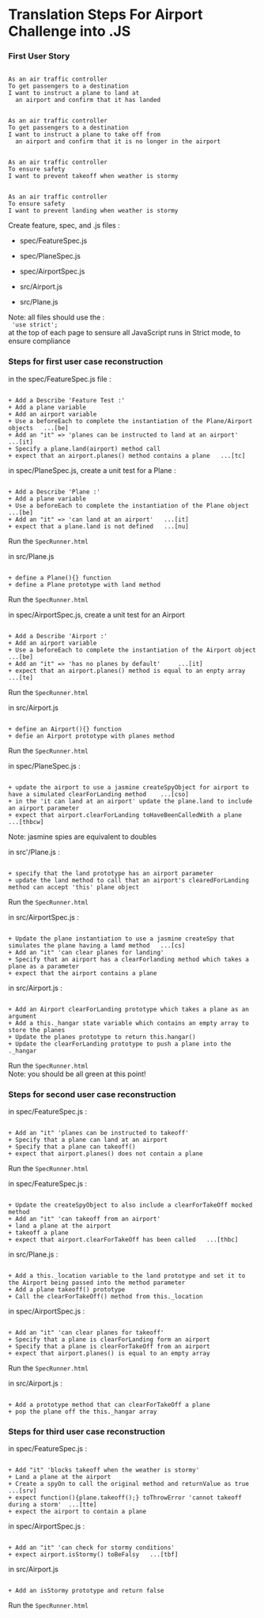 # Translation Steps For Airport Challenge into .JS

### First User Story
```

As an air traffic controller
To get passengers to a destination
I want to instruct a plane to land at
  an airport and confirm that it has landed


As an air traffic controller
To get passengers to a destination
I want to instruct a plane to take off from
  an airport and confirm that it is no longer in the airport


As an air traffic controller 
To ensure safety 
I want to prevent takeoff when weather is stormy 


As an air traffic controller 
To ensure safety 
I want to prevent landing when weather is stormy 

```

Create feature, spec, and .js files :

+ spec/FeatureSpec.js</br>
+ spec/PlaneSpec.js</br>
+ spec/AirportSpec.js</br>

+ src/Airport.js</br>
+ src/Plane.js</br>

Note: all files should use the :</br>
``` 'use strict';```</br>
at the top of each page to sensure all JavaScript runs in Strict mode, to ensure compliance</br>


### Steps for first user case reconstruction

in the spec/FeatureSpec.js file :</br>
```

+ Add a Describe 'Feature Test :'
+ Add a plane variable
+ Add an airport variable
+ Use a beforeEach to complete the instantiation of the Plane/Airport objects	...[be]
+ Add an "it" => 'planes can be instructed to land at an airport'	...[it]
+ Specify a plane.land(airport) method call
+ expect that an airport.planes() method contains a plane 	...[tc]

```

in spec/PlaneSpec.js, create a unit test for a Plane :</br>
```

+ Add a Describe 'Plane :'
+ Add a plane variable
+ Use a beforeEach to complete the instantiation of the Plane object 	...[be]
+ Add an "it" => 'can land at an airport' 	...[it]
+ expect that a plane.land is not defined 	...[nu]

```

Run the ```SpecRunner.html```</br>

in src/Plane.js
```

+ define a Plane(){} function
+ define a Plane prototype with land method

```

Run the ```SpecRunner.html```</br>

in spec/AirportSpec.js, create a unit test for an Airport

```

+ Add a Describe 'Airport :'
+ Add an airport variable
+ Use a beforeEach to complete the instantiation of the Airport object 	...[be]
+ Add an "it" => 'has no planes by default' 	...[it]
+ expect that an airport.planes() method is equal to an enpty array 	...[te]

```

Run the ```SpecRunner.html```</br>

in src/Airport.js
```

+ define an Airport(){} function
+ defie an Airport prototype with planes method

```

Run the ```SpecRunner.html```</br>

in spec/PlaneSpec.js :
```

+ update the airport to use a jasmine createSpyObject for airport to have a simulated clearForLanding method 	...[cso]
+ in the 'it can land at an airport' update the plane.land to include an airport parameter
+ expect that airport.clearForLanding toHaveBeenCalledWith a plane 	...[thbcw]

```

Note: jasmine spies are equivalent to doubles

in src'/Plane.js :
```

+ specify that the land prototype has an airport parameter
+ update the land method to call that an airport's clearedForLanding method can accept 'this' plane object

```

Run the ```SpecRunner.html```</br>

in src/AirportSpec.js :
```

+ Update the plane instantiation to use a jasmine createSpy that simulates the plane having a lamd method 	...[cs]
+ Add an "it" 'can clear planes for landing'
+ Specify that an airport has a clearForlanding method which takes a plane as a parameter
+ expect that the airport contains a plane

```

in src/Airport.js :
```

+ Add an Airport clearForLanding prototype which takes a plane as an argument
+ Add a this._hangar state variable which contains an empty array to store the planes
+ Update the planes prototype to return this.hangar()
+ Update the clearForLanding prototype to push a plane into the ._hangar

```

Run the ```SpecRunner.html```</br>
Note: you should be all green at this point!


### Steps for second user case reconstruction


in spec/FeatureSpec.js :
```

+ Add an "it" 'planes can be instructed to takeoff'
+ Specify that a plane can land at an airport
+ Specify that a plane can takeoff()
+ expect that airport.planes() does not contain a plane

```

Run the ```SpecRunner.html```</br>

in spec/FeatureSpec.js :
```

+ Update the createSpyObject to also include a clearForTakeOff mocked method
+ Add an "it" 'can takeoff from an airport'
+ land a plane at the airport
+ takeoff a plane
+ expect that airport.clearForTakeOff has been called 	...[thbc]

```

in src/Plane.js :
```

+ Add a this._location variable to the land prototype and set it to the Airport being passed into the method parameter
+ Add a plane takeoff() prototype
+ Call the clearForTakeOff() method from this._location

```

in spec/AirportSpec.js :
```

+ Add an "it" 'can clear planes for takeoff'
+ Specify that a plane is clearForLanding form an airport
+ Specify that a plane is clearForTakeOff from an airport
+ expect that airport.planes() is equal to an empty array

```

Run the ```SpecRunner.html```</br>

in src/Airport.js :
```

+ Add a prototype method that can clearForTakeOff a plane
+ pop the plane off the this._hangar array

```

### Steps for third user case reconstruction


in spec/FeatureSpec.js :
```

+ Add "it" 'blocks takeoff when the weather is stormy'
+ Land a plane at the airport
+ Create a spyOn to call the original method and returnValue as true 	...[srv]
+ expect function(){plane.takeoff();} toThrowError 'cannot takeoff during a storm' 	...[tte]
+ expect the airport to contain a plane

```

in spec/AirportSpec.js :
```

+ Add an "it" 'can check for stormy conditions'
+ expect airport.isStormy() toBeFalsy 	...[tbf]

```

in src/Airport.js
```

+ Add an isStormy prototype and return false 

```

Run the ```SpecRunner.html```</br>












